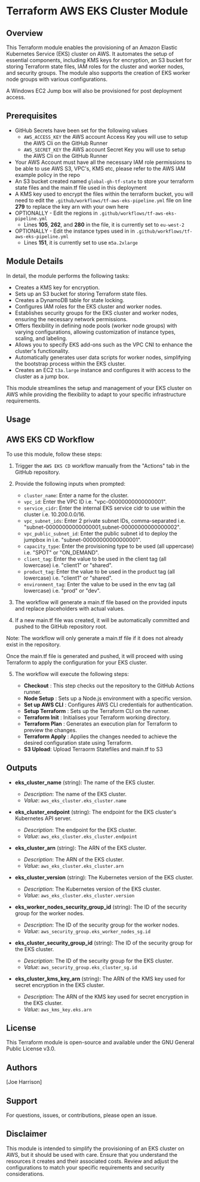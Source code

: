 # Terraform AWS EKS Cluster Module

## Overview

This Terraform module enables the provisioning of an Amazon Elastic Kubernetes Service (EKS) cluster on AWS. It automates the setup of essential components, including KMS keys for encryption, an S3 bucket for storing Terraform state files, IAM roles for the cluster and worker nodes, and security groups. The module also supports the creation of EKS worker node groups with various configurations.

A Windows EC2 Jump box will also be provisioned for post deployment access.

## Prerequisites
- GitHub Secrets have been set for the following values
   - `AWS_ACCESS_KEY` the AWS account Access Key you will use to setup the AWS Cli on the GitHub Runner
   - `AWS_SECRET_KEY` the AWS account Secret Key you will use to setup the AWS Cli on the GitHub Runner
- Your AWS Account must have all the necessary IAM role permissions to be able to use AWS S3, VPC's, KMS etc, please refer to the AWS IAM example policy in the repo
- An S3 bucket created named `global-gh-tf-state` to store your terraform state files and the main.tf file used in this deployment
- A KMS key used to encrypt the files within the terraform bucket, you will need to edit the `.github/workflows/tf-aws-eks-pipeline.yml` file on line **279** to replace the key arn with your own here
- OPTIONALLY - Edit the regions in `.github/workflows/tf-aws-eks-pipeline.yml`
    - Lines **105**, **262**, and **280** in the file, it is currently set to `eu-west-2`
- OPTIONALLY - Edit the instance types used in in `.github/workflows/tf-aws-eks-pipeline.yml`
    - Lines **151**, it is currently set to use `m5a.2xlarge`

## Module Details

In detail, the module performs the following tasks:

   - Creates a KMS key for encryption.
   - Sets up an S3 bucket for storing Terraform state files.
   - Creates a DynamoDB table for state locking.
   - Configures IAM roles for the EKS cluster and worker nodes.
   - Establishes security groups for the EKS cluster and worker nodes, ensuring the necessary network permissions.
   - Offers flexibility in defining node pools (worker node groups) with varying configurations, allowing customization of instance types, scaling, and labeling.
   - Allows you to specify EKS add-ons such as the VPC CNI to enhance the cluster's functionality.
   - Automatically generates user data scripts for worker nodes, simplifying the bootstrap process within the EKS cluster.
   - Creates an EC2 `t3a.large` instance and configures it with access to the cluster as a jump box.

This module streamlines the setup and management of your EKS cluster on AWS while providing the flexibility to adapt to your specific infrastructure requirements.

## Usage

## AWS EKS CD Workflow
To use this module, follow these steps:

1. Trigger the `AWS EKS CD` workflow manually from the "Actions" tab in the GitHub repository.

2. Provide the following inputs when prompted:

   - `cluster_name`: Enter a name for the cluster.
   - `vpc_id`: Enter the VPC ID i.e. "vpc-00000000000000001".
   - `service_cidr`: Enter the internal EKS service cidr to use within the cluster i.e. 10.200.0.0/16.
   - `vpc_subnet_ids`: Enter 2 private subnet IDs, comma-separated i.e. "subnet-00000000000000001,subnet-00000000000000002".
   - `vpc_public_subnet_id`: Enter the public subnet id to deploy the jumpbox in i.e. "subnet-00000000000000001".
   - `capacity_type`: Enter the provisioning type to be used (all uppercase) i.e. "SPOT" or "ON_DEMAND".
   - `client_tag`: Enter the value to be used in the client tag (all lowercase) i.e. "client1" or "shared".
   - `product_tag`: Enter the value to be used in the product tag (all lowercase) i.e. "client1" or "shared".
   - `environment_tag`: Enter the value to be used in the env tag (all lowercase) i.e. "prod" or "dev".

3. The workflow will generate a main.tf file based on the provided inputs and replace placeholders with actual values.

4. If a new main.tf file was created, it will be automatically committed and pushed to the GitHub repository root.

Note: The workflow will only generate a main.tf file if it does not already exist in the repository.

Once the main.tf file is generated and pushed, it will proceed with using Terraform to apply the configuration for your EKS cluster.

5. The workflow will execute the following steps:

   - **Checkout** : This step checks out the repository to the GitHub Actions runner.
   - **Node Setup** : Sets up a Node.js environment with a specific version.
   - **Set up AWS CLI** : Configures AWS CLI credentials for authentication.
   - **Setup Terraform** : Sets up the Terraform CLI on the runner.
   - **Terraform Init** : Initialises your Terraform working directory.
   - **Terraform Plan** : Generates an execution plan for Terraform to preview the changes.
   - **Terraform Apply** : Applies the changes needed to achieve the desired configuration state using Terraform.
   - **S3 Upload**: Upload Terraorm Statefiles and main.tf to S3   

## Outputs

- **eks_cluster_name** (string): The name of the EKS cluster.
  - *Description*: The name of the EKS cluster.
  - *Value*: `aws_eks_cluster.eks_cluster.name`

- **eks_cluster_endpoint** (string): The endpoint for the EKS cluster's Kubernetes API server.
  - *Description*: The endpoint for the EKS cluster.
  - *Value*: `aws_eks_cluster.eks_cluster.endpoint`

- **eks_cluster_arn** (string): The ARN of the EKS cluster.
  - *Description*: The ARN of the EKS cluster.
  - *Value*: `aws_eks_cluster.eks_cluster.arn`

- **eks_cluster_version** (string): The Kubernetes version of the EKS cluster.
  - *Description*: The Kubernetes version of the EKS cluster.
  - *Value*: `aws_eks_cluster.eks_cluster.version`

- **eks_worker_nodes_security_group_id** (string): The ID of the security group for the worker nodes.
  - *Description*: The ID of the security group for the worker nodes.
  - *Value*: `aws_security_group.eks_worker_nodes_sg.id`

- **eks_cluster_security_group_id** (string): The ID of the security group for the EKS cluster.
  - *Description*: The ID of the security group for the EKS cluster.
  - *Value*: `aws_security_group.eks_cluster_sg.id`

- **eks_cluster_kms_key_arn** (string): The ARN of the KMS key used for secret encryption in the EKS cluster.
  - *Description*: The ARN of the KMS key used for secret encryption in the EKS cluster.
  - *Value*: `aws_kms_key.eks.arn`
  
## License

This Terraform module is open-source and available under the GNU General Public License v3.0.

## Authors

[Joe Harrison]

## Support

For questions, issues, or contributions, please open an issue.

## Disclaimer

This module is intended to simplify the provisioning of an EKS cluster on AWS, but it should be used with care. Ensure that you understand the resources it creates and their associated costs. Review and adjust the configurations to match your specific requirements and security considerations.
